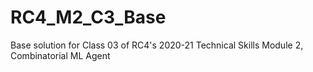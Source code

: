 # RC4_M2_C3_Base
 Base solution for Class 03 of RC4's 2020-21 Technical Skills Module 2, Combinatorial ML Agent
